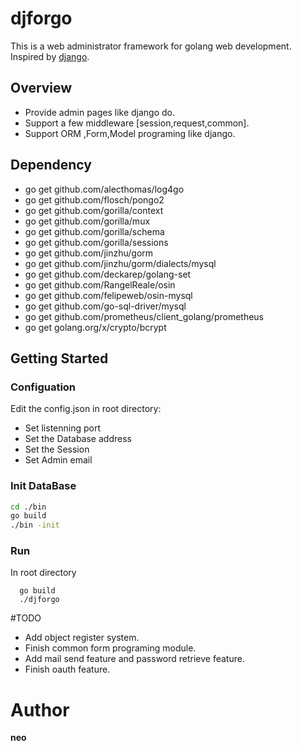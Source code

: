 # djforgo
This is a web administrator framework for golang web development. 
Inspired by [django](https://github.com/django/django). 

## Overview

* Provide admin pages like django do.
* Support a few middleware [session,request,common].
* Support ORM ,Form,Model programing like django.

## Dependency
* go get github.com/alecthomas/log4go
* go get github.com/flosch/pongo2
* go get github.com/gorilla/context
* go get github.com/gorilla/mux
* go get github.com/gorilla/schema
* go get github.com/gorilla/sessions
* go get github.com/jinzhu/gorm
* go get github.com/jinzhu/gorm/dialects/mysql
* go get github.com/deckarep/golang-set
* go get github.com/RangelReale/osin
* go get github.com/felipeweb/osin-mysql
* go get github.com/go-sql-driver/mysql
* go get github.com/prometheus/client_golang/prometheus
* go get golang.org/x/crypto/bcrypt

## Getting Started
### Configuation
  Edit the config.json in root directory:
  * Set listenning port
  * Set the Database address
  * Set the Session 
  * Set Admin email
### Init DataBase
```bash
cd ./bin
go build
./bin -init
```
### Run
In root directory
```shell
  go build
  ./djforgo
```

#TODO
* Add object register system.
* Finish common form programing module.
* Add mail send feature and password retrieve feature.
* Finish oauth feature.

# Author
**neo**


